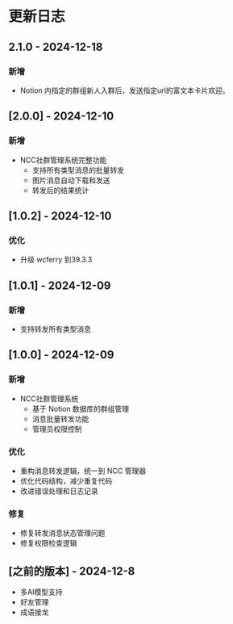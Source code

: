 # 更新日志
 ## 2.1.0 - 2024-12-18
### 新增
- Notion 内指定的群组新人入群后，发送指定url的富文本卡片欢迎。

## [2.0.0] - 2024-12-10

### 新增
- NCC社群管理系统完整功能
  - 支持所有类型消息的批量转发
  - 图片消息自动下载和发送
  - 转发后的结果统计

## [1.0.2] - 2024-12-10

### 优化
- 升级 wcferry 到39.3.3

## [1.0.1] - 2024-12-09

### 新增
- 支持转发所有类型消息

## [1.0.0] - 2024-12-09

### 新增
- NCC社群管理系统
  - 基于 Notion 数据库的群组管理
  - 消息批量转发功能
  - 管理员权限控制

### 优化
- 重构消息转发逻辑，统一到 NCC 管理器
- 优化代码结构，减少重复代码
- 改进错误处理和日志记录

### 修复
- 修复转发消息状态管理问题
- 修复权限检查逻辑

## [之前的版本] - 2024-12-8

- 多AI模型支持
- 好友管理
- 成语接龙